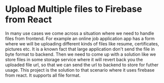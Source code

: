 <h1> Upload Multiple files to Firebase from React </h1>

<p>
     In many use cases we come across a situation where we need to handle files from frontend. For example an online job application app has a form where we will be uploading different kinds of files like resume, certificates, pictures etc. It is a known fact that large application don't send the file in byte format to backend. Then we need to come up with a solution like we store files in some storage service where it will revert back you the uploaded file url, so that we can send the url to backend to store for futher usage. This project is the solution to that scenario where it uses firebase from react. It supports all file format.
 </p>
